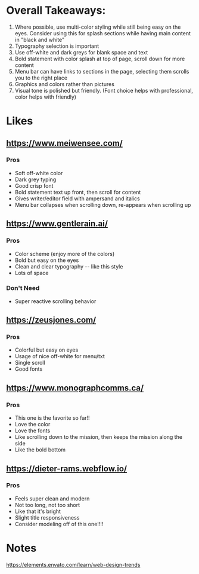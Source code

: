 # Overall Takeaways:
1. Where possible, use multi-color styling while still being easy on the eyes. Consider using this for splash sections while having main content in "black and white"
2. Typography selection is important
3. Use off-white and dark greys for blank space and text
4. Bold statement with color splash at top of page, scroll down for more content
5. Menu bar can have links to sections in the page, selecting them scrolls you to the right place
6. Graphics and colors rather than pictures
7. Visual tone is polished but friendly. (Font choice helps with professional, color helps with friendly)

# Likes
## https://www.meiwensee.com/
### Pros
- Soft off-white color
- Dark grey typing
- Good crisp font
- Bold statement text up front, then scroll for content
- Gives writer/editor field with ampersand and italics
- Menu bar collapses when scrolling down, re-appears when scrolling up

 
## https://www.gentlerain.ai/
### Pros
- Color scheme (enjoy more of the colors)
- Bold but easy on the eyes
- Clean and clear typography -- like this style 
- Lots of space

### Don't Need
- Super reactive scrolling behavior

## https://zeusjones.com/
### Pros
- Colorful but easy on eyes
- Usage of nice off-white for menu/txt
- Single scroll
- Good fonts

## https://www.monographcomms.ca/
### Pros
- This one is the favorite so far!!
- Love the color
- Love the fonts
- Like scrolling down to the mission, then keeps the mission along the side
- Like the bold bottom

## https://dieter-rams.webflow.io/
### Pros
- Feels super clean and modern
- Not too long, not too short
- Like that it's bright
- Slight title responsiveness
- Consider modeling off of this one!!!!

# Notes
https://elements.envato.com/learn/web-design-trends